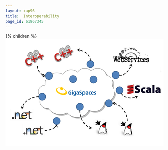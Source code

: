 ```yaml
---
layout: xap96
title:  Interoperability
page_id: 61867345
---
```


{% children %}
![interop.png](/attachment_files/interop.png)
